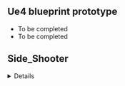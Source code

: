 
## Ue4 blueprint prototype
* To be completed
* To be completed

## Side_Shooter
<details>
  <summary>Details</summary>
Ikaruga shmup style
http://www.treasure-inc.co.jp/products/lp/ikaruga/ikaruga.html

### Configure Project
You will need to do the following:
  * fork this repo to your GitHub account
  * clone your fork locally
  * To be completed